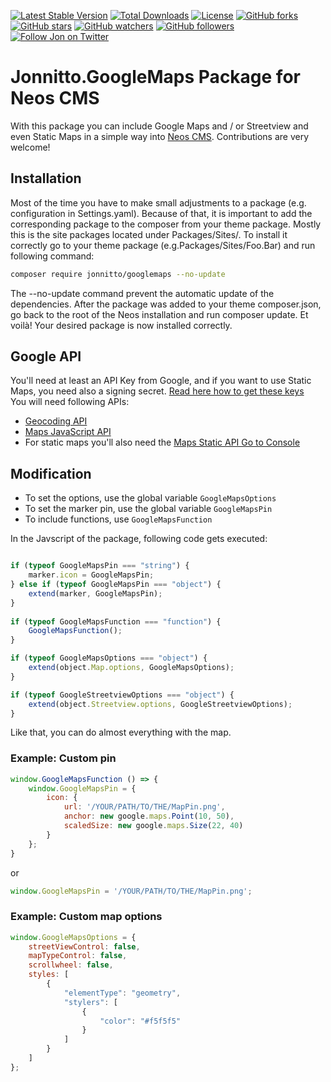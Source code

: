 [![Latest Stable Version](https://poser.pugx.org/jonnitto/googlemaps/v/stable)](https://packagist.org/packages/jonnitto/googlemaps)
[![Total Downloads](https://poser.pugx.org/jonnitto/googlemaps/downloads)](https://packagist.org/packages/jonnitto/googlemaps)
[![License](https://poser.pugx.org/jonnitto/googlemaps/license)](LICENSE)
[![GitHub forks](https://img.shields.io/github/forks/jonnitto/Jonnitto.GoogleMaps.svg?style=social&label=Fork)](https://github.com/jonnitto/Jonnitto.GoogleMaps/fork)
[![GitHub stars](https://img.shields.io/github/stars/jonnitto/Jonnitto.GoogleMaps.svg?style=social&label=Stars)](https://github.com/jonnitto/Jonnitto.GoogleMaps/stargazers)
[![GitHub watchers](https://img.shields.io/github/watchers/jonnitto/Jonnitto.GoogleMaps.svg?style=social&label=Watch)](https://github.com/jonnitto/Jonnitto.GoogleMaps/subscription)
[![GitHub followers](https://img.shields.io/github/followers/jonnitto.svg?style=social&label=Follow)](https://github.com/jonnitto/followers)
[![Follow Jon on Twitter](https://img.shields.io/twitter/follow/jonnitto.svg?style=social&label=Follow)](https://twitter.com/jonnitto)

# Jonnitto.GoogleMaps Package for Neos CMS

With this package you can include Google Maps and / or Streetview and even Static Maps in a simple way into [Neos CMS](https://www.neos.io). Contributions are very welcome!

## Installation

Most of the time you have to make small adjustments to a package (e.g. configuration in Settings.yaml). Because of that, it is important to add the corresponding package to the composer from your theme package. Mostly this is the site packages located under Packages/Sites/. To install it correctly go to your theme package (e.g.Packages/Sites/Foo.Bar) and run following command:

```bash
composer require jonnitto/googlemaps --no-update
```

The --no-update command prevent the automatic update of the dependencies. After the package was added to your theme composer.json, go back to the root of the Neos installation and run composer update. Et voilà! Your desired package is now installed correctly.

## Google API
You'll need at least an API Key from Google, and if you want to use Static Maps, you need also a signing secret. [Read here how to get these keys](https://developers.google.com/maps/documentation/maps-static/get-api-key)  
You will need following APIs:

* [Geocoding API](https://developers.google.com/maps/documentation/geocoding)
* [Maps JavaScript API](https://developers.google.com/maps/documentation/javascript/)
* For static maps you'll also need the [Maps Static API
Go to Console
](https://developers.google.com/maps/documentation/maps-static/)

## Modification

* To set the options, use the global variable `GoogleMapsOptions`
* To set the marker pin, use the global variable `GoogleMapsPin`
* To include functions, use `GoogleMapsFunction`

In the Javscript of the package, following code gets executed:

```js

if (typeof GoogleMapsPin === "string") {
    marker.icon = GoogleMapsPin;
} else if (typeof GoogleMapsPin === "object") {
    extend(marker, GoogleMapsPin);
}
        
if (typeof GoogleMapsFunction === "function") {
    GoogleMapsFunction();
}

if (typeof GoogleMapsOptions === "object") {
    extend(object.Map.options, GoogleMapsOptions);
}

if (typeof GoogleStreetviewOptions === "object") {
    extend(object.Streetview.options, GoogleStreetviewOptions);
}
```

Like that, you can do almost everything with the map. 

### Example: Custom pin

```js
window.GoogleMapsFunction () => {
    window.GoogleMapsPin = {
        icon: {
            url: '/YOUR/PATH/TO/THE/MapPin.png',
            anchor: new google.maps.Point(10, 50),
            scaledSize: new google.maps.Size(22, 40)
        }
    };
}
```

or

```js
window.GoogleMapsPin = '/YOUR/PATH/TO/THE/MapPin.png';
```

### Example: Custom map options

```js
window.GoogleMapsOptions = {
    streetViewControl: false,
    mapTypeControl: false,
    scrollwheel: false,
    styles: [
        {
            "elementType": "geometry",
            "stylers": [
                {
                    "color": "#f5f5f5"
                }
            ]
        }
    ]
};
```
